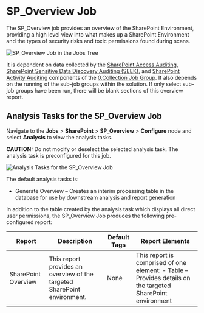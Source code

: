 # SP_Overview Job

The SP_Overview job provides an overview of the SharePoint Environment, providing a high level view
into what makes up a SharePoint Environment and the types of security risks and toxic permissions
found during scans.

![SP_Overview Job in the Jobs Tree](/img/versioned_docs/accessanalyzer_11.6/accessanalyzer/solutions/sharepoint/overviewjobstree.webp)

It is dependent on data collected by the
[SharePoint Access Auditing](/docs/accessanalyzer/11.6/accessanalyzer/solutions/sharepoint/collection/overview.md#sharepoint-access-auditing),
[SharePoint Sensitive Data Discovery Auditing (SEEK)](/docs/accessanalyzer/11.6/accessanalyzer/solutions/sharepoint/collection/overview.md#sharepoint-sensitive-data-discovery-auditing-seek),
and
[SharePoint Activity Auditing](/docs/accessanalyzer/11.6/accessanalyzer/solutions/sharepoint/collection/overview.md#sharepoint-activity-auditing)
components of the
[0.Collection Job Group](/docs/accessanalyzer/11.6/accessanalyzer/solutions/sharepoint/collection/overview.md).
It also depends on the running of the sub-job groups within the solution. If only select sub-job
groups have been run, there will be blank sections of this overview report.

## Analysis Tasks for the SP_Overview Job

Navigate to the **Jobs** > **SharePoint** > **SP_Overview** > **Configure** node and select
**Analysis** to view the analysis tasks.

**CAUTION:** Do not modify or deselect the selected analysis task. The analysis task is
preconfigured for this job.

![Analysis Tasks for the SP_Overview Job](/img/versioned_docs/accessanalyzer_11.6/accessanalyzer/solutions/exchange/publicfolders/overviewanalysis.webp)

The default analysis tasks is:

- Generate Overview – Creates an interim processing table in the database for use by downstream
  analysis and report generation

In addition to the table created by the analysis task which displays all direct user permissions,
the SP_Overview Job produces the following pre-configured report:

| Report              | Description                                                              | Default Tags | Report Elements                                                                                            |
| ------------------- | ------------------------------------------------------------------------ | ------------ | ---------------------------------------------------------------------------------------------------------- |
| SharePoint Overview | This report provides an overview of the targeted SharePoint environment. | None         | This report is comprised of one element: - Table – Provides details on the targeted SharePoint environment |
